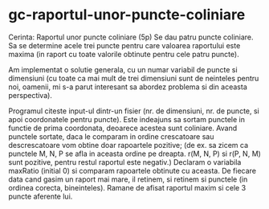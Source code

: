# gc-raportul-unor-puncte-coliniare

Cerinta: Raportul unor puncte coliniare (5p) Se dau patru puncte coliniare. Sa se determine acele trei puncte pentru care valoarea raportului este maxima (in raport cu toate valorile obtinute pentru cele patru puncte).

Am implementat o solutie generala, cu un numar variabil de puncte si dimensiuni (cu toate ca mai mult de trei dimensiuni sunt de neinteles pentru noi, oamenii, mi s-a parut interesant sa abordez problema si din aceasta perspectiva).

Programul citeste input-ul dintr-un fisier (nr. de dimensiuni, nr. de puncte, si apoi coordonatele pentru puncte).
Este indeajuns sa sortam punctele in functie de prima coordonata, deoarece acestea sunt coliniare.
Avand punctele sortate, daca le comparam in ordine crescatoare sau descrescatoare vom obtine doar rapoartele pozitive;
  (de ex. sa zicem ca punctele M, N, P se afla in aceasta ordine pe dreapta. r(M, N, P) si r(P, N, M) sunt pozitive, pentru restul raportul este negativ.)
Declaram o variabila maxRatio (initial 0) si comparam rapoartele obtinute cu aceasta. De fiecare data cand gasim un raport mai mare, il retinem, si retinem si punctele (in ordinea corecta, bineinteles).
Ramane de afisat raportul maxim si cele 3 puncte aferente lui.

